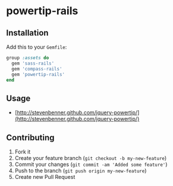 # powertip-rails

## Installation

Add this to your `Gemfile`:

```ruby
group :assets do
  gem 'sass-rails'
  gem 'compass-rails'
  gem 'powertip-rails'
end
```

## Usage

- [http://stevenbenner.github.com/jquery-powertip/](http://stevenbenner.github.com/jquery-powertip/)

## Contributing

1. Fork it
2. Create your feature branch (`git checkout -b my-new-feature`)
3. Commit your changes (`git commit -am 'Added some feature'`)
4. Push to the branch (`git push origin my-new-feature`)
5. Create new Pull Request
